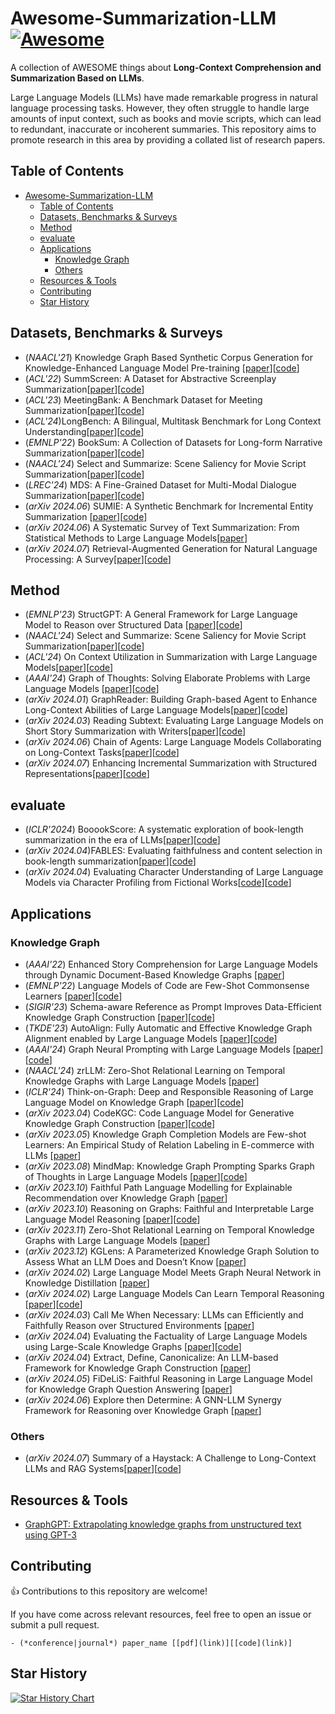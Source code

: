 # Awesome-Summarization-LLM [![Awesome](https://awesome.re/badge.svg)](https://awesome.re)

A collection of AWESOME things about **Long-Context Comprehension and Summarization Based on LLMs**.

Large Language Models (LLMs) have made remarkable progress in natural language processing tasks. However, they often struggle to handle large amounts of input context, such as books and movie scripts, which can lead to redundant, inaccurate or incoherent summaries. This repository aims to promote research in this area by providing a collated list of research papers.


## Table of Contents

- [Awesome-Summarization-LLM ](#awesome-summarization-llm-)
  - [Table of Contents](#table-of-contents)
  - [Datasets, Benchmarks \& Surveys](#datasets-benchmarks--surveys)
  - [Method](#method)
  - [evaluate](#evaluate)
  - [Applications](#applications)
    - [Knowledge Graph](#knowledge-graph)
    - [Others](#others)
  - [Resources \& Tools](#resources--tools)
  - [Contributing](#contributing)
  - [Star History](#star-history)
 

## Datasets, Benchmarks & Surveys
- (*NAACL'21*) Knowledge Graph Based Synthetic Corpus Generation for Knowledge-Enhanced Language Model Pre-training [[paper](https://aclanthology.org/2021.naacl-main.278/)][[code](https://github.com/google-research-datasets/KELM-corpus)]
- (*ACL'22*) SummScreen: A Dataset for Abstractive Screenplay Summarization[[paper](https://aclanthology.org/2022.acl-long.589/)][[code](https://github.com/mingdachen/SummScreen)]
- (*ACL'23*) MeetingBank: A Benchmark Dataset for Meeting Summarization[[paper](https://aclanthology.org/2023.acl-long.906/)][[code](https://meetingbank.github.io/dataset/)]
- (*ACL'24*)LongBench: A Bilingual, Multitask Benchmark for Long Context Understanding[[paper](https://arxiv.org/abs/2308.14508)][[code](https://github.com/THUDM/LongBench)]
- (*EMNLP'22*) BookSum: A Collection of Datasets for Long-form Narrative Summarization[[paper](https://aclanthology.org/2022.findings-emnlp.488/)][[code](https://github.com/salesforce/booksum)]
- (*NAACL'24*) Select and Summarize: Scene Saliency for Movie Script Summarization[[paper](https://aclanthology.org/2024.findings-naacl.218/)][[code](https://github.com/saxenarohit/select_summ)]
- (*LREC'24*) MDS: A Fine-Grained Dataset for Multi-Modal Dialogue Summarization[[paper](https://aclanthology.org/2024.lrec-main.970/)][[code](https://github.com/R00kkie/MDS)]
- (*arXiv 2024.06*) SUMIE: A Synthetic Benchmark for Incremental Entity Summarization [[paper](https://arxiv.org/abs/2406.05079)][[code](https://github.com/google-research-datasets/sumie)]  
- (*arXiv 2024.06*) A Systematic Survey of Text Summarization: From Statistical Methods to Large Language Models[[paper](https://arxiv.org/abs/2406.11289)]
- (*arXiv 2024.07*) Retrieval-Augmented Generation for Natural Language Processing: A Survey[[paper](https://arxiv.org/abs/2407.13193)][[code]()]

## Method
- (*EMNLP'23*) StructGPT: A General Framework for Large Language Model to Reason over Structured Data [[paper](https://arxiv.org/abs/2305.09645)][[code](https://github.com/RUCAIBox/StructGPT)]
- (*NAACL'24*) Select and Summarize: Scene Saliency for Movie Script Summarization[[paper](https://aclanthology.org/2024.findings-naacl.218/)][[code](https://github.com/saxenarohit/select_summ)]
- (*ACL'24*) On Context Utilization in Summarization with Large Language Models[[paper](https://arxiv.org/abs/2310.10570)][[code](https://github.com/ntunlp/MiddleSum)]
- (*AAAI'24*) Graph of Thoughts: Solving Elaborate Problems with Large Language Models [[paper](https://arxiv.org/abs/2308.09687)][[code](https://github.com/spcl/graph-of-thoughts)]
- (*arXiv 2024.01*) GraphReader: Building Graph-based Agent to Enhance Long-Context Abilities of Large Language Models[[paper](https://arxiv.org/abs/2406.14550)][[code]()]
- (*arXiv 2024.03*) Reading Subtext: Evaluating Large Language Models on Short Story Summarization with Writers[[paper](https://arxiv.org/abs/2403.01061)][[code](https://github.com/melaniesubbiah/reading-subtext)]
- (*arXiv 2024.06*) Chain of Agents: Large Language Models Collaborating on Long-Context Tasks[[paper](https://arxiv.org/abs/2406.02818)][[code]()]
- (*arXiv 2024.07*) Enhancing Incremental Summarization with Structured Representations[[paper](https://arxiv.org/abs/2407.15021v1)][[code]()]
  
## evaluate
- (*ICLR'2024*) BooookScore: A systematic exploration of book-length summarization in the era of LLMs[[paper](https://arxiv.org/abs/2310.00785)][[code](https://github.com/lilakk/BooookScore)]
- (*arXiv 2024.04*)FABLES: Evaluating faithfulness and content selection in book-length summarization[[paper](https://arxiv.org/abs/2404.01261)][[code](https://github.com/mungg/FABLES)]
- (*arXiv 2024.04*) Evaluating Character Understanding of Large Language Models via Character Profiling from Fictional Works[[code](https://arxiv.org/abs/2404.12726)][[code](https://github.com/Joanna0123/character_profiling)]

## Applications

### Knowledge Graph
- (*AAAI'22*) Enhanced Story Comprehension for Large Language Models through Dynamic Document-Based Knowledge Graphs [[paper](https://ojs.aaai.org/index.php/AAAI/article/view/21286)]
- (*EMNLP'22*) Language Models of Code are Few-Shot Commonsense Learners [[paper](https://arxiv.org/abs/2210.07128)][[code](https://github.com/reasoning-machines/CoCoGen)]
- (*SIGIR'23*) Schema-aware Reference as Prompt Improves Data-Efficient Knowledge Graph Construction [[paper](https://arxiv.org/abs/2210.10709)][[code](https://github.com/zjunlp/RAP)]
- (*TKDE'23*) AutoAlign: Fully Automatic and Effective Knowledge Graph Alignment enabled by Large Language Models [[paper](https://arxiv.org/abs/2307.11772)][[code](https://github.com/ruizhang-ai/AutoAlign)]
- (*AAAI'24*) Graph Neural Prompting with Large Language Models [[paper](https://arxiv.org/abs/2309.15427)][[code](https://github.com/meettyj/GNP)]
- (*NAACL'24*) zrLLM: Zero-Shot Relational Learning on Temporal Knowledge Graphs with Large Language Models [[paper](https://arxiv.org/abs/2311.10112)]
- (*ICLR'24*) Think-on-Graph: Deep and Responsible Reasoning of Large Language Model on Knowledge Graph [[paper](https://arxiv.org/abs/2307.07697)][[code](https://github.com/IDEA-FinAI/ToG)]
- (*arXiv 2023.04*) CodeKGC: Code Language Model for Generative Knowledge Graph Construction [[paper](https://arxiv.org/abs/2304.09048)][[code](https://github.com/zjunlp/DeepKE/tree/main/example/llm/CodeKGC)]
- (*arXiv 2023.05*) Knowledge Graph Completion Models are Few-shot Learners: An Empirical Study of Relation Labeling in E-commerce with LLMs [[paper](https://arxiv.org/abs/2305.09858)]
- (*arXiv 2023.08*) MindMap: Knowledge Graph Prompting Sparks Graph of Thoughts in Large Language Models [[paper](https://arxiv.org/abs/2308.09729)][[code](https://github.com/wyl-willing/MindMap)]
- (*arXiv 2023.10*) Faithful Path Language Modelling for Explainable Recommendation over Knowledge Graph [[paper](https://arxiv.org/abs/2310.16452)]
- (*arXiv 2023.10*) Reasoning on Graphs: Faithful and Interpretable Large Language Model Reasoning [[paper](https://arxiv.org/abs/2310.01061)][[code](https://github.com/RManLuo/reasoning-on-graphs)]
- (*arXiv 2023.11*) Zero-Shot Relational Learning on Temporal Knowledge Graphs with Large Language Models [[paper](https://arxiv.org/abs/2311.10112)]
- (*arXiv 2023.12*) KGLens: A Parameterized Knowledge Graph Solution to Assess What an LLM Does and Doesn’t Know [[paper](https://arxiv.org/abs/2312.11539)]
- (*arXiv 2024.02*) Large Language Model Meets Graph Neural Network in Knowledge Distillation [[paper](https://arxiv.org/abs/2402.05894)]
- (*arXiv 2024.02*) Large Language Models Can Learn Temporal Reasoning [[paper](https://arxiv.org/pdf/2401.06853v2.pdf)][[code](https://github.com/xiongsiheng/TG-LLM)]
- (*arXiv 2024.03*) Call Me When Necessary: LLMs can Efficiently and Faithfully Reason over Structured Environments [[paper](https://arxiv.org/abs/2403.08593)]
- (*arXiv 2024.04*) Evaluating the Factuality of Large Language Models using Large-Scale Knowledge Graphs [[paper](https://arxiv.org/abs/2404.00942)][[code](https://github.com/xz-liu/GraphEval)]
- (*arXiv 2024.04*) Extract, Define, Canonicalize: An LLM-based Framework for Knowledge Graph Construction [[paper](https://arxiv.org/abs/2404.03868)]
- (*arXiv 2024.05*) FiDeLiS: Faithful Reasoning in Large Language Model for Knowledge Graph Question Answering [[paper](https://arxiv.org/abs/2405.13873)]
- (*arXiv 2024.06*) Explore then Determine: A GNN-LLM Synergy Framework for Reasoning over Knowledge Graph [[paper](https://arxiv.org/abs/2406.01145)]
  
### Others
- (*arXiv 2024.07*) Summary of a Haystack: A Challenge to Long-Context LLMs and RAG Systems[[paper](https://arxiv.org/abs/2407.01370)][[code](https://github.com/salesforce/summary-of-a-haystack)]


## Resources & Tools
- [GraphGPT: Extrapolating knowledge graphs from unstructured text using GPT-3](https://github.com/varunshenoy/GraphGPT)


## Contributing
👍 Contributions to this repository are welcome! 

If you have come across relevant resources, feel free to open an issue or submit a pull request.
```
- (*conference|journal*) paper_name [[pdf](link)][[code](link)]
```

## Star History

[![Star History Chart](https://api.star-history.com/svg?repos=Lemonnn7/Awesome-Summarization-LLM&type=Date)](https://star-history.com/#Lemonnn7/Awesome-Summarization-LLM&Date)
